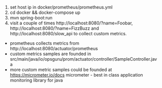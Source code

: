 1. set host ip in docker/prometheus/prometheus.yml
2. cd docker && docker-compose up
3. mvn spring-boot:run
4. visit a couple of times http://localhost:8080/?name=Foobar, http://localhost:8080/?name=FizzBuzz and http://localhost:8080/slow_api to collect custom metrics.


- prometheus collects metrics from http://localhost:8080/actuator/prometheus
- custom metrics samples are founded in src/main/java/io/opsguru/prom/actuator/controller/SampleController.java
- more custom metric samples could be founded at https://micrometer.io/docs
micrometer - best in class application monitoring library for java
